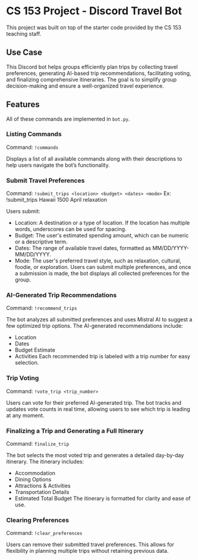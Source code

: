# CS 153 Project -  Discord Travel Bot

This project was built on top of the starter code provided by the CS 153 teaching staff.

## Use Case

This Discord bot helps groups efficiently plan trips by collecting travel preferences, generating AI-based trip recommendations, facilitating voting, and finalizing comprehensive itineraries. The goal is to simplify group decision-making and ensure a well-organized travel experience.

<!---

## Demo Video
<> # [![Image 1224x834 Small](https://github.com/user-attachments/assets/990c87bc-17f8-44a6-8c0b-c313a8a04693)](https://drive.google.com/file/d/1doJQYJjCHA0fuOQ8hP3mcmDRORq7E28v/view)

-->
## Features
All of these commands are implemented in `bot.py`.

### Listing Commands
Command: `!commands`

Displays a list of all available commands along with their descriptions to help users navigate the bot’s functionality.
### Submit Travel Preferences
Command: `!submit_trips <location> <budget> <dates> <mode>` 
Ex: !submit_trips Hawaii 1500 April relaxation


Users submit:
- Location: A destination or a type of location. If the location has multiple words, underscores can be used for spacing.
- Budget: The user's estimated spending amount, which can be numeric or a descriptive term.
- Dates: The range of available travel dates, formatted as MM/DD/YYYY-MM/DD/YYYY.
- Mode: The user's preferred travel style, such as relaxation, cultural, foodie, or exploration.
Users can submit multiple preferences, and once a submission is made, the bot displays all collected preferences for the group.
###  AI-Generated Trip Recommendations
Command: `!recommend_trips`

The bot analyzes all submitted preferences and uses Mistral AI to suggest a few optimized trip options. The AI-generated recommendations include:
- Location
- Dates
- Budget Estimate
- Activities
Each recommended trip is labeled with a trip number for easy selection.
### Trip Voting 
Command: `!vote_trip <trip_number>`

Users can vote for their preferred AI-generated trip. The bot tracks and updates vote counts in real time, allowing users to see which trip is leading at any moment.
### Finalizing a Trip and Generating a Full Itinerary
Command: `finalize_trip`

The bot selects the most voted trip and generates a detailed day-by-day itinerary. The itinerary includes:
- Accommodation
- Dining Options
- Attractions & Activities
- Transportation Details
- Estimated Total Budget
The itinerary is formatted for clarity and ease of use.
### Clearing Preferences
Command: `!clear_preferences`

Users can remove their submitted travel preferences. This allows for flexibility in planning multiple trips without retaining previous data.

